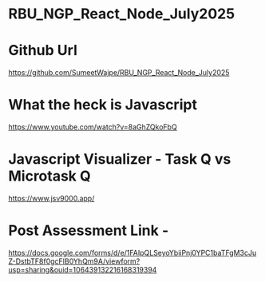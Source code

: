# RBU_NGP_React_Node_July2025

# Github Url

https://github.com/SumeetWajpe/RBU_NGP_React_Node_July2025

# What the heck is Javascript

https://www.youtube.com/watch?v=8aGhZQkoFbQ

# Javascript Visualizer - Task Q vs Microtask Q

https://www.jsv9000.app/

# Post Assessment Link -

https://docs.google.com/forms/d/e/1FAIpQLSeyoYbiiPnj0YPC1baTFgM3cJuZ-DstbTF8f0gcFIB0YhQm9A/viewform?usp=sharing&ouid=106439132216168319394
